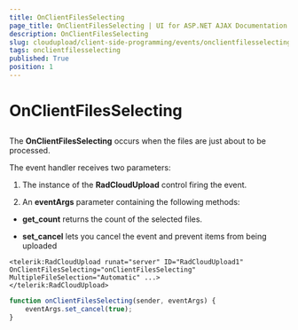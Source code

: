 ```yaml
---
title: OnClientFilesSelecting
page_title: OnClientFilesSelecting | UI for ASP.NET AJAX Documentation
description: OnClientFilesSelecting
slug: cloudupload/client-side-programming/events/onclientfilesselecting
tags: onclientfilesselecting
published: True
position: 1
---
```


# OnClientFilesSelecting



## 

The **OnClientFilesSelecting** occurs when the files are just about to be processed.

The event handler receives two parameters:

1. The instance of the **RadCloudUpload** control firing the event.

1. An **eventArgs** parameter containing the following methods:

* **get_count** returns the count of the selected files.

* **set_cancel** lets you cancel the event and prevent items from being uploaded

````ASPNET
<telerik:RadCloudUpload runat="server" ID="RadCloudUpload1" OnClientFilesSelecting="onClientFilesSelecting" MultipleFileSelection="Automatic" ...>
</telerik:RadCloudUpload>
````



````JavaScript
function onClientFilesSelecting(sender, eventArgs) {
	eventArgs.set_cancel(true);
}
````


